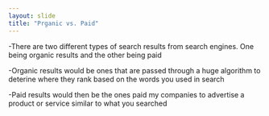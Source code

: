 ```yaml
---
layout: slide
title: "Prganic vs. Paid"
---
```

-There are two different types of search results from search engines. One being organic results and the other being paid

-Organic results would be ones that are passed through a huge algorithm to deterine where they rank based on the words you used in search

-Paid results would then be the ones paid my companies to advertise a product or service similar to what you searched
